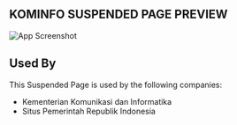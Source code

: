 ## KOMINFO SUSPENDED PAGE PREVIEW

![App Screenshot]([https://raw.githubusercontent.com/Kominfo-RI/Suspended-Page/main/preview.jpg])

## Used By

This Suspended Page is used by the following companies:

- Kementerian Komunikasi dan Informatika
- Situs Pemerintah Republik Indonesia 

